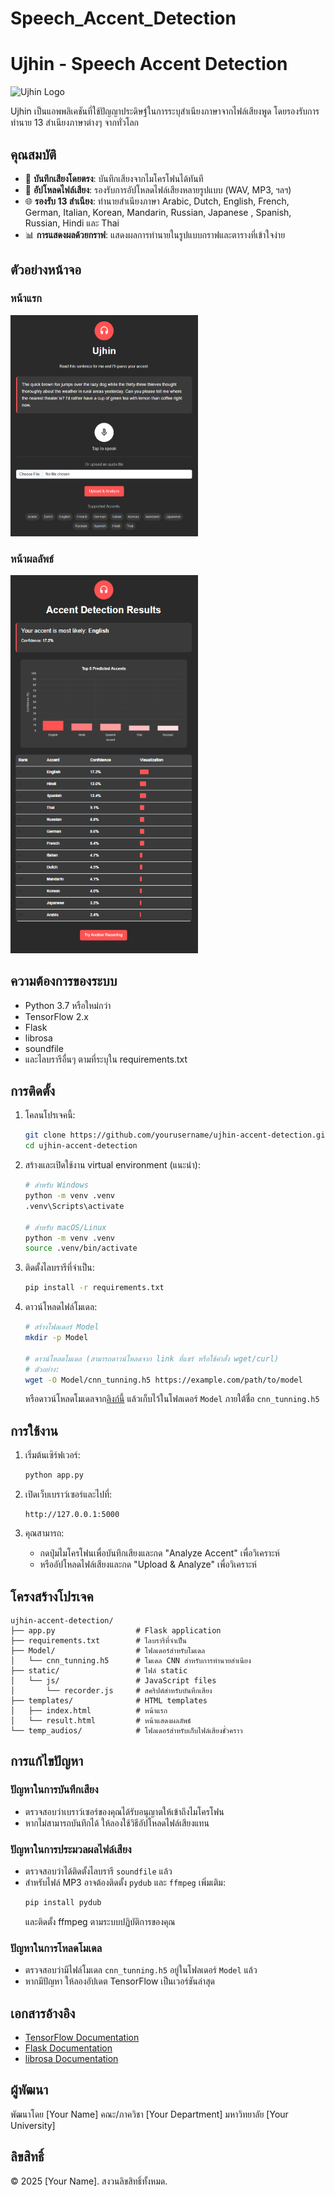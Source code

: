 # Speech_Accent_Detection
# Ujhin - Speech Accent Detection

![Ujhin Logo](./assets/logo.png)

Ujhin เป็นแอพพลิเคชันที่ใช้ปัญญาประดิษฐ์ในการระบุสำเนียงภาษาจากไฟล์เสียงพูด โดยรองรับการทำนาย 13 สำเนียงภาษาต่างๆ จากทั่วโลก

## คุณสมบัติ

- 🎤 **บันทึกเสียงโดยตรง**: บันทึกเสียงจากไมโครโฟนได้ทันที
- 📁 **อัปโหลดไฟล์เสียง**: รองรับการอัปโหลดไฟล์เสียงหลายรูปแบบ (WAV, MP3, ฯลฯ)
- 🌐 **รองรับ 13 สำเนียง**: ทำนายสำเนียงภาษา Arabic, Dutch, English, French, German, Italian, Korean, Mandarin, Russian, Japanese , Spanish, Russian, Hindi และ Thai
- 📊 **การแสดงผลด้วยกราฟ**: แสดงผลการทำนายในรูปแบบกราฟและตารางที่เข้าใจง่าย

## ตัวอย่างหน้าจอ

### หน้าแรก
<img src="./static/assets/appmain.png" width="300" alt="หน้าแรก">

### หน้าผลลัพธ์
<img src="./static/assets/resault.png" width="300" alt="หน้าผลลัพธ์">

## ความต้องการของระบบ

- Python 3.7 หรือใหม่กว่า
- TensorFlow 2.x
- Flask
- librosa
- soundfile
- และไลบรารีอื่นๆ ตามที่ระบุใน requirements.txt

## การติดตั้ง

1. โคลนโปรเจคนี้:
   ```bash
   git clone https://github.com/yourusername/ujhin-accent-detection.git
   cd ujhin-accent-detection
   ```

2. สร้างและเปิดใช้งาน virtual environment (แนะนำ):
   ```bash
   # สำหรับ Windows
   python -m venv .venv
   .venv\Scripts\activate

   # สำหรับ macOS/Linux
   python -m venv .venv
   source .venv/bin/activate
   ```

3. ติดตั้งไลบรารีที่จำเป็น:
   ```bash
   pip install -r requirements.txt
   ```

4. ดาวน์โหลดไฟล์โมเดล:
   ```bash
   # สร้างโฟลเดอร์ Model
   mkdir -p Model
   
   # ดาวน์โหลดโมเดล (สามารถดาวน์โหลดจาก link ที่แชร์ หรือใช้คำสั่ง wget/curl)
   # ตัวอย่าง:
   wget -O Model/cnn_tunning.h5 https://example.com/path/to/model
   ```

   หรือดาวน์โหลดโมเดลจาก[ลิงก์นี้](https://drive.google.com/file/d/YOUR_MODEL_FILE_ID/view) แล้วเก็บไว้ในโฟลเดอร์ `Model` ภายใต้ชื่อ `cnn_tunning.h5`

## การใช้งาน

1. เริ่มต้นเซิร์ฟเวอร์:
   ```bash
   python app.py
   ```

2. เปิดเว็บเบราว์เซอร์และไปที่:
   ```
   http://127.0.0.1:5000
   ```

3. คุณสามารถ:
   - กดปุ่มไมโครโฟนเพื่อบันทึกเสียงและกด "Analyze Accent" เพื่อวิเคราะห์
   - หรืออัปโหลดไฟล์เสียงและกด "Upload & Analyze" เพื่อวิเคราะห์

## โครงสร้างโปรเจค

```
ujhin-accent-detection/
├── app.py                  # Flask application
├── requirements.txt        # ไลบรารีที่จำเป็น
├── Model/                  # โฟลเดอร์สำหรับโมเดล
│   └── cnn_tunning.h5      # โมเดล CNN สำหรับการทำนายสำเนียง
├── static/                 # ไฟล์ static
│   └── js/                 # JavaScript files
│       └── recorder.js     # สคริปต์สำหรับบันทึกเสียง
├── templates/              # HTML templates
│   ├── index.html          # หน้าแรก
│   └── result.html         # หน้าแสดงผลลัพธ์
└── temp_audios/            # โฟลเดอร์สำหรับเก็บไฟล์เสียงชั่วคราว
```

## การแก้ไขปัญหา

### ปัญหาในการบันทึกเสียง
- ตรวจสอบว่าเบราว์เซอร์ของคุณได้รับอนุญาตให้เข้าถึงไมโครโฟน
- หากไม่สามารถบันทึกได้ ให้ลองใช้วิธีอัปโหลดไฟล์เสียงแทน

### ปัญหาในการประมวลผลไฟล์เสียง
- ตรวจสอบว่าได้ติดตั้งไลบรารี `soundfile` แล้ว
- สำหรับไฟล์ MP3 อาจต้องติดตั้ง `pydub` และ `ffmpeg` เพิ่มเติม:
  ```bash
  pip install pydub
  ```
  และติดตั้ง ffmpeg ตามระบบปฏิบัติการของคุณ

### ปัญหาในการโหลดโมเดล
- ตรวจสอบว่ามีไฟล์โมเดล `cnn_tunning.h5` อยู่ในโฟลเดอร์ `Model` แล้ว
- หากมีปัญหา ให้ลองอัปเดต TensorFlow เป็นเวอร์ชันล่าสุด

## เอกสารอ้างอิง

- [TensorFlow Documentation](https://www.tensorflow.org/api_docs)
- [Flask Documentation](https://flask.palletsprojects.com/)
- [librosa Documentation](https://librosa.org/doc/latest/index.html)

## ผู้พัฒนา

พัฒนาโดย [Your Name]
คณะ/ภาควิชา [Your Department]
มหาวิทยาลัย [Your University]

## ลิขสิทธิ์

© 2025 [Your Name]. สงวนลิขสิทธิ์ทั้งหมด.
